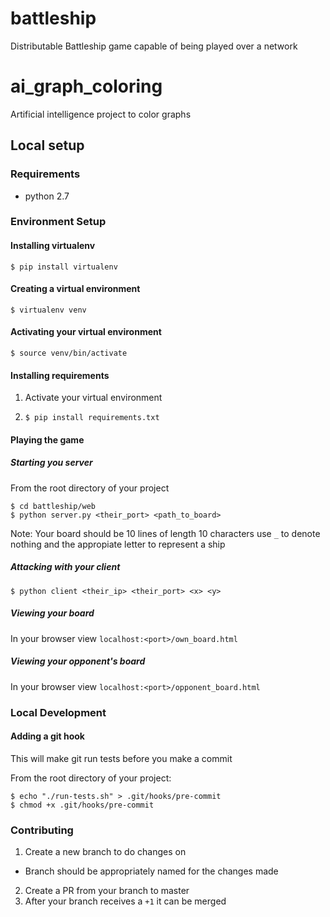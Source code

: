 # battleship
Distributable Battleship game capable of being played over a network

# ai_graph_coloring

Artificial intelligence project to color graphs

## Local setup

### Requirements

- python 2.7

### Environment Setup

#### Installing virtualenv

    $ pip install virtualenv

#### Creating a virtual environment
    $ virtualenv venv
    
#### Activating your virtual environment

    $ source venv/bin/activate
    
#### Installing requirements

1. Activate your virtual environment

2. `$ pip install requirements.txt`

#### Playing the game

##### Starting you server

From the root directory of your project
    
    $ cd battleship/web
    $ python server.py <their_port> <path_to_board>
    
Note: Your board should be 10 lines of length 10 characters
use `_` to denote nothing and the appropiate letter to represent a ship
    
##### Attacking with your client

    $ python client <their_ip> <their_port> <x> <y>
    
##### Viewing your board

In your browser view `localhost:<port>/own_board.html`

##### Viewing your opponent's board

In your browser view `localhost:<port>/opponent_board.html`

### Local Development

#### Adding a git hook

This will make git run tests before you make a commit

From the root directory of your project:

    $ echo "./run-tests.sh" > .git/hooks/pre-commit
    $ chmod +x .git/hooks/pre-commit    

### Contributing

1. Create a new branch to do changes on
- Branch should be appropriately named for the changes made
2. Create a PR from your branch to master
3. After your branch receives a `+1` it can be merged
